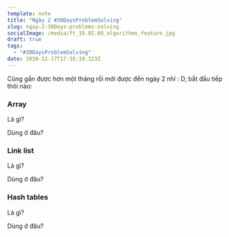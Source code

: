 ```yaml
---
template: note
title: "Ngày 2 #30DaysProblemSolving"
slug: ngay-2-30Days-problems-solving
socialImage: /media/ft_19.02.08_algorithms_feature.jpg
draft: true
tags:
  - "#30DaysProblemSolving"
date: 2020-12-17T17:35:19.323Z
---
```

Cũng gần được hơn một tháng rồi mới được đến ngày 2 nhỉ : D, bắt đầu tiếp thôi nào:

### Array

Là gì?

Dùng ở đâu?

### Link list

Là gì?

Dùng ở đâu?

### Hash tables

Là gì?

Dùng ở đâu?